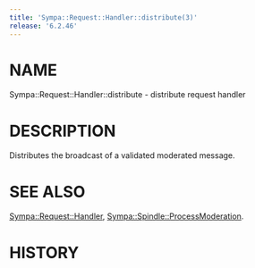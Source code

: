 ```yaml
---
title: 'Sympa::Request::Handler::distribute(3)'
release: '6.2.46'
---
```


# NAME

Sympa::Request::Handler::distribute - distribute request handler

# DESCRIPTION

Distributes the broadcast of a validated moderated message.

# SEE ALSO

[Sympa::Request::Handler](./Sympa-Request-Handler.3.md), [Sympa::Spindle::ProcessModeration](./Sympa-Spindle-ProcessModeration.3.md).

# HISTORY
